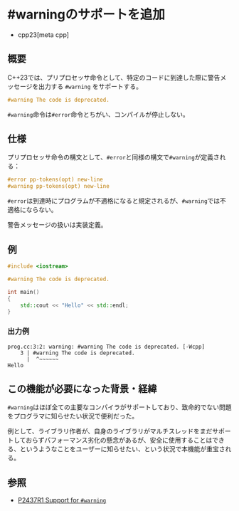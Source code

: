 # #warningのサポートを追加
* cpp23[meta cpp]

## 概要
C++23では、プリプロセッサ命令として、特定のコードに到達した際に警告メッセージを出力する `#warning` をサポートする。

```cpp
#warning The code is deprecated.
```

`#warning`命令は`#error`命令とちがい、コンパイルが停止しない。


## 仕様

プリプロセッサ命令の構文として、`#error`と同様の構文で`#warning`が定義される：

```cpp
#error pp-tokens(opt) new-line
#warning pp-tokens(opt) new-line
```

`#error`は到達時にプログラムが不適格になると規定されるが、`#warning`では不適格にならない。

警告メッセージの扱いは実装定義。


## 例
```cpp example
#include <iostream>

#warning The code is deprecated.

int main()
{
    std::cout << "Hello" << std::endl;
}
```

### 出力例
```
prog.cc:3:2: warning: #warning The code is deprecated. [-Wcpp]
    3 | #warning The code is deprecated.
      |  ^~~~~~~
Hello
```


## この機能が必要になった背景・経緯
`#warning`はほぼ全ての主要なコンパイラがサポートしており、致命的でない問題をプログラマに知らせたい状況で便利だった。

例として、ライブラリ作者が、自身のライブラリがマルチスレッドをまだサポートしておらずパフォーマンス劣化の懸念があるが、安全に使用することはできる、というようなことをユーザーに知らせたい、という状況で本機能が重宝される。


## 参照
- [P2437R1 Support for `#warning`](https://www.open-std.org/jtc1/sc22/wg21/docs/papers/2022/p2437r1.pdf)
